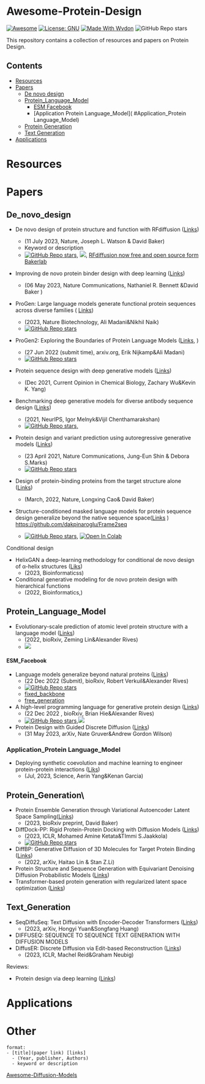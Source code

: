 # Awesome-Protein-Design
[![Awesome](https://web.wvdon.com/Awesome-Protein%20Design-blue)](https://github.com/wvdon/Awesome-Protein-Design) 
[![License: GNU](https://web.wvdon.com/License-GNU3-gree)](https://opensource.org/license/agpl-v3/)
[![Made With Wvdon](https://web.wvdon.com/Made%20with-Wvdon-purple)]( https://github.com/wvdon/ )
![GitHub Repo stars](https://img.shields.io/github/stars/wvdon/Awesome-Protein-Design)

This repository contains a collection of resources and papers on Protein Design.

## Contents
- [Resources](#resources)
- [Papers](#papers)
	- [De novo design]( #De_novo_design )
	- [Protein_Language_Model](#Protein_Language_Model)
		- [ESM Facebook](#ESM_Facebook)
		- [Application Protein Language_Model]( #Application_Protein Language_Model)
	- [Protein Generation](#Protein_Generation)
	- [Text Generation ]( #Text_Generation )
- [Applications](#applications)

# Resources


# Papers

## De_novo_design
- De novo design of protein structure and function with RFdiffusion  ([Links]( https://www.nature.com/articles/s41586-023-06415-8 )) 
	- (11 July 2023, Nature,  Joseph L. Watson & David Baker)
	- Keyword or description
	- [![GitHub Repo stars](https://img.shields.io/github/stars/RosettaCommons/RFdiffusion)]( https://github.com/RosettaCommons/RFdiffusion ), [<img src="https://colab.research.google.com/assets/colab-badge.svg">](https://colab.research.google.com/github/sokrypton/ColabDesign/blob/v1.1.1/rf/examples/diffusion.ipynb),  [RFdiffusion now free and open source form Bakerlab](https://www.bakerlab.org/2023/03/30/rf-diffusion-now-free-and-open-source/)

- Improving de novo protein binder design with deep learning ([Links](https://www.nature.com/articles/s41467-023-38328-5))
	- (06 May 2023, Nature Communications, Nathaniel R. Bennett &David Baker )
- ProGen: Large language models generate functional protein sequences across diverse families ( [Links](https://www.nature.com/articles/s41587-022-01618-2))
	- (2023, Nature Biotechnology, Ali Madani&Nikhil Naik)
	- [![GitHub Repo stars](https://img.shields.io/github/stars/salesforce/progen)]( https://github.com/salesforce/progen )

- ProGen2: Exploring the Boundaries of Protein Language Models ([Links](https://arxiv.org/pdf/2206.13517.pdf), )
	- (27 Jun 2022 (submit time), arxiv.org, Erik Nijkamp&Ali Madani)
	- [![GitHub Repo stars](https://img.shields.io/github/stars/salesforce/progen)]( https://github.com/salesforce/progen/tree/main/progen2 )

- Protein sequence design with deep generative models ([Links](https://www.sciencedirect.com/science/article/pii/S136759312100051X))
	- (Dec 2021, Current Opinion in Chemical Biology, Zachary Wu&Kevin K. Yang)
- Benchmarking deep generative models for diverse antibody sequence design ([Links](https://arxiv.org/pdf/2111.06801.pdf))
	- (2021, NeurIPS, Igor Melnyk&Vijil Chenthamarakshan)
	- [![GitHub Repo stars](https://img.shields.io/github/stars/kalininalab/alphafold_non_docker),  ]( https://github.com/kalininalab/alphafold_non_docker )
- Protein design and variant prediction using autoregressive generative models  ([Links](https://www.nature.com/articles/s41467-021-22732-w))
	- (23 April 2021, Nature Communications, Jung-Eun Shin & Debora S.Marks)
	- [![GitHub Repo stars](https://img.shields.io/github/stars/debbiemarkslab/SeqDesign)]( https://github.com/debbiemarkslab/SeqDesign )
- Design of protein-binding proteins from the target structure alone ([Links](https://www.nature.com/articles/s41586-022-04654-9))
	- (March, 2022, Nature, Longxing Cao& David Baker)
- Structure-conditioned masked language models for protein sequence design generalize beyond the native sequence space([Links]( https://doi.org/10.1101/2023.12.15.571823 ) ) https://github.com/dakpinaroglu/Frame2seq
	- [![GitHub Repo stars](https://img.shields.io/github/stars/dakpinaroglu/Frame2seq)]( https://github.com/dakpinaroglu/Frame2seq ), [![Open In Colab](https://camo.githubusercontent.com/f5e0d0538a9c2972b5d413e0ace04cecd8efd828d133133933dfffec282a4e1b/68747470733a2f2f636f6c61622e72657365617263682e676f6f676c652e636f6d2f6173736574732f636f6c61622d62616467652e737667)]( https://colab.research.google.com/github/dakpinaroglu/Frame2seq/blob/main/Frame2seq.ipynb )

Conditional design
- HelixGAN a deep-learning methodology for conditional de novo design of α-helix structures ([Liks](https://academic.oup.com/bioinformatics/article/39/1/btad036/6991169?login=true))
	- (2023, Bioinformaticss)
- Conditional generative modeling for de novo protein design with hierarchical functions
	- (2022, Bioinformatics,)
## Protein_Language_Model
- Evolutionary-scale prediction of atomic level protein structure with a language model ([Links](https://www.biorxiv.org/content/10.1101/2022.07.20.500902v2))
	- (2022, bioRxiv, Zeming Lin&Alexander Rives)
	- [<img src="https://colab.research.google.com/assets/colab-badge.svg">](https://colab.research.google.com/github/huggingface/notebooks/blob/main/examples/protein_language_modeling.ipynb)
#### ESM_Facebook
- Language models generalize beyond natural proteins ([Links](https://www.biorxiv.org/content/10.1101/2022.12.21.521521v1))
	- (22 Dec 2022 (Submit), bioRxiv, Robert Verkuil&Alexander Rives)
	- [![GitHub Repo stars](https://img.shields.io/github/stars/facebookresearch/esm)]( https://github.com/facebookresearch/esm/tree/main/examples/lm-design )
	- [fixed_backbone](https://github.com/facebookresearch/esm/blob/main/examples/lm-design/fixed_backbone.ipynb)
	- [free_generation]( https://github.com/facebookresearch/esm/blob/main/examples/lm-design/free_generation.ipynb )
- A high-level programming language for generative protein design ([Links](https://www.biorxiv.org/content/10.1101/2022.12.21.521526v1))
	- (22 Dec 2022 , bioRxiv, Brian Hie&Alexander Rives)
	- [![GitHub Repo stars](https://img.shields.io/github/stars/facebookresearch/esm)]( https://github.com/facebookresearch/esm/tree/main/examples/protein-programming-language ),[<img src="https://colab.research.google.com/assets/colab-badge.svg">]( https://colab.research.google.com/github/facebookresearch/esm/blob/main/examples/protein-programming-language/tutorial.ipynb ) 
- Protein Design with Guided Discrete Diffusion ([Links](https://arxiv.org/abs/2305.20009))
	- (31 May 2023, arXiv, Nate Gruver&Andrew Gordon Wilson)
### Application_Protein Language_Model
- Deploying synthetic coevolution and machine learning to engineer protein-protein interactions ([Liks](https://www.science.org/doi/10.1126/science.adh1720))
	- (Jul, 2023, Science, Aerin Yang&Kenan Garcia)

## Protein_Generation\
- Protein Ensemble Generation through Variational Autoencoder Latent Space Sampling([Links](https://dlib.hust.edu.vn/ViewOnline/pdf/94654653445500883647053913757442706108/94654653445500883647053913757442706108.html))
	- (2023, bioRxiv preprint, David Baker)
- DiffDock-PP: Rigid Protein-Protein Docking with Diffusion Models ([Links](https://arxiv.org/pdf/2304.03889.pdf))
	- (2023, ICLR, Mohamed Amine Ketata&TImmi S.Jaakkola)
	- [![GitHub Repo stars](https://img.shields.io/github/stars/Shark-NLP/DiffuSeq)]( https://github.com/Shark-NLP/DiffuSeq ) 
- DiffBP: Generative Diffusion of 3D Molecules for Target Protein Binding ([Links](https://arxiv.org/abs/2211.11214))
	- (2022, arXiv, Haitao Lin & Stan Z.Li)
- Protein Structure and Sequence Generation with Equivariant Denoising Diffusion Probabilistic Models ([Links](https://arxiv.org/pdf/2205.15019.pdf))
- Transformer-based protein generation with regularized latent space optimization ([Links](https://www.nature.com/articles/s42256-022-00532-1))

## Text_Generation
- SeqDiffuSeq: Text Diffusion with Encoder-Decoder Transformers ([Links](https://arxiv.org/pdf/2212.10325.pdf))
	- (2023, arXiv, Hongyi Yuan&Songfang Huang)
- DIFFUSEQ: SEQUENCE TO SEQUENCE TEXT GENERATION WITH DIFFUSION MODELS
- DiffusER: Discrete Diffusion via Edit-based Reconstruction ([Links]( https://arxiv.org/abs/2210.16886 ))
	- (2023, ICLR, Machel Reid&Graham Neubig)


Reviews:
- Protein design via deep learning ([Links](https://academic.oup.com/bib/article/23/3/bbac102/6554124))

# Applications


# Other

```text
format:
- [title](paper link) [links] 
  - (Year, publisher, Authors)
  - keyword or description
```

[Awesome-Diffusion-Models](https://github.com/diff-usion/Awesome-Diffusion-Models)
